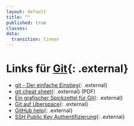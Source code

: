 ```yaml
---
layout: default
title: ""
published: true
classes:
data:
  transition: linear
---
```


# Links für [Git](http://git-scm.com/){: .external}

- [git - Der einfache Einstieg](http://rogerdudler.github.io/git-guide/index.de.html){: .external}
- [git cheat sheet](http://rogerdudler.github.io/git-guide/files/git_cheat_sheet.pdf){: .external} (PDF)
- [Ein grafischer Spickzettel für Git](http://marklodato.github.io/visual-git-guide/index-de.html){: .external}
- [Git auf Uberspace](http://uberspace.de/dokuwiki/development:git){: .external}
- [GitHub help](https://help.github.com/){: .external}
- [SSH Public Key Authentifizierung](http://www.uibk.ac.at/zid/systeme/linux/ssh-publickey.html){: .external}
